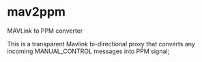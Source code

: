 # mav2ppm
MAVLink to PPM converter

This is a transparent Mavlink bi-directional proxy that converts any incoming MANUAL_CONTROL messages into PPM signal;



